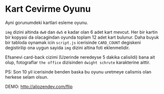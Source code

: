 # Kart Cevirme Oyunu

Ayni gorunumdeki kartlari esleme oyunu.

`img` dizini altinda `dw0` dan `dw5` e kadar olan 6 adet kart mevcut. Her bir kartin bir kopyasi da olacagindan oyunda toplam 12 adet kart bulunur. Daha buyuk bir tabloda oynamak icin `script.js` icerisinde `CARD_COUNT` degiskeni degistirilip ona uygun sayida `img` dizini altina foti eklenmelidir.

Efsanevi card-back cizimi (Uzerinde neredeyse 5 dakika calisildi) bana ait olup, fotograflar `the office` dizisinden `dwight schrute` karakterine aittir.

PS: Son 10 yil icerisinde benden baska bu oyunu uretmeye calismis olan herkese selam olsun.

DEMO: http://aliozendev.com/flip
